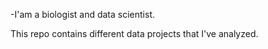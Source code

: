 -I'am a biologist and data scientist.

This repo contains different data projects that I've analyzed.

<!---
diegocalb/diegocalb is a ✨ special ✨ repository because its `README.md` (this file) appears on your GitHub profile.
You can click the Preview link to take a look at your changes.
--->
